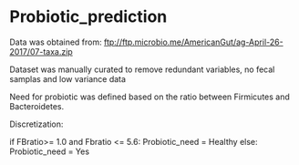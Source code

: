 # Probiotic_prediction

Data was obtained from: ftp://ftp.microbio.me/AmericanGut/ag-April-26-2017/07-taxa.zip

Dataset was manually curated to remove redundant variables, no fecal samplas and low variance data

Need for probiotic was defined based on the ratio between Firmicutes and Bacteroidetes.

Discretization:

if FBratio>= 1.0 and Fbratio <= 5.6:
  Probiotic_need = Healthy
 else:
  Probiotic_need = Yes
  
 
